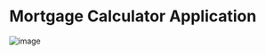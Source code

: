 # Mortgage Calculator Application

![image](https://user-images.githubusercontent.com/44883269/104387662-9781dd80-5505-11eb-8b9a-465c3121d4cf.png)


